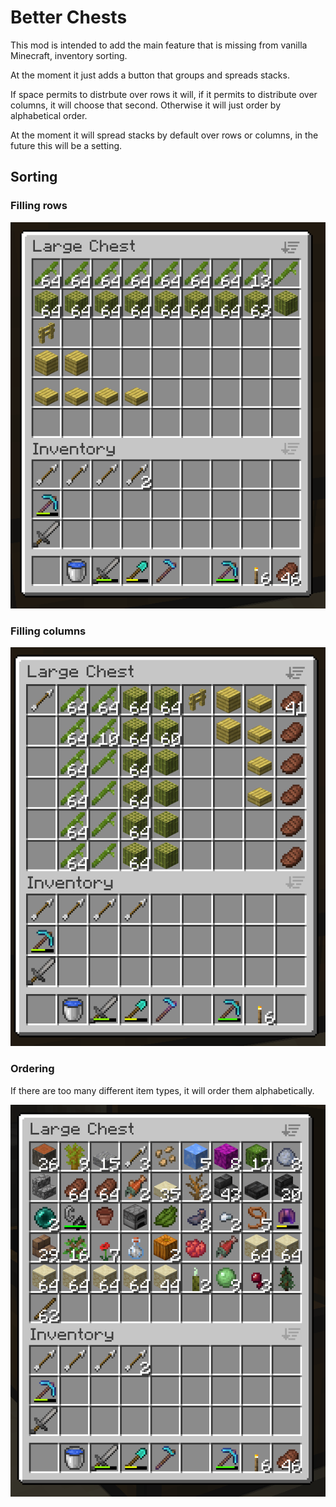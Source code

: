 # Better Chests
This mod is intended to add the main feature that is missing from vanilla Minecraft, inventory sorting.

At the moment it just adds a button that groups and spreads stacks.

If space permits to distrbute over rows it will, if it permits to distribute over columns, it will choose that second. Otherwise it will just order by alphabetical order.

At the moment it will spread stacks by default over rows or columns, in the future this will be a setting.

## Sorting

### Filling rows

![ordering](/docs/assets/sort-row-filler.png)

### Filling columns

![ordering](/docs/assets/sort-column-filler.png)

### Ordering
If there are too many different item types, it will order them alphabetically.

![ordering](/docs/assets/sort-too-many.png)